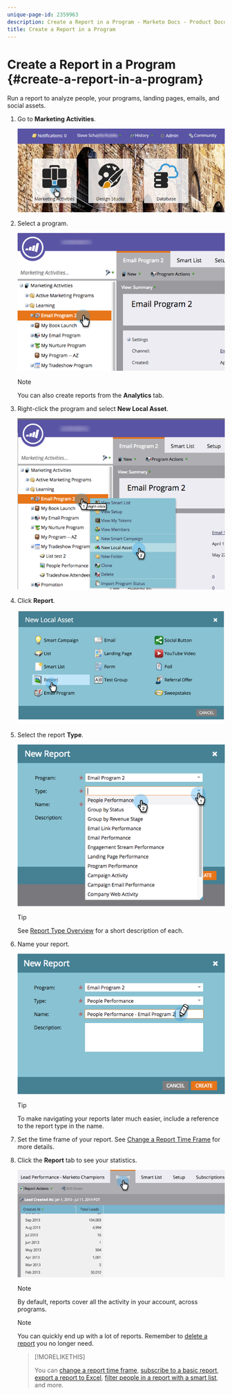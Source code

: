 ```yaml
---
unique-page-id: 2359963
description: Create a Report in a Program - Marketo Docs - Product Documentation
title: Create a Report in a Program
---
```


# Create a Report in a Program {#create-a-report-in-a-program}

Run a report to analyze people, your programs, landing pages, emails, and social assets.

1. Go to **Marketing Activities**.

   ![](assets/login-marketing-activities.png)

1. Select a program.

   ![](assets/selectprogramreport.png)

   >[!NOTE]
   >
   >You can also create reports from the **Analytics** tab.

1. Right-click the program and select **New Local Asset**.

   ![](assets/programrightclick-asset.png)

1. Click **Report**.

   ![](assets/image2014-9-15-18-3a36-3a46.png)

1. Select the report **Type**.

   ![](assets/choosereport.png)

   >[!TIP]
   >
   >See [Report Type Overview](https://docs.marketo.com/display/DOCS/Report+Type+Overview) for a short description of each.

1. Name your report.

   ![](assets/namereport.png)

   >[!TIP]
   >
   >To make navigating your reports later much easier, include a reference to the report type in the name.

1. Set the time frame of your report. See [Change a Report Time Frame](/help/marketo/product-docs/reporting/basic-reporting/editing-reports/change-a-report-time-frame.md) for more details.

1. Click the **Report** tab to see your statistics.

   ![](assets/image2014-9-15-18-3a38-3a5.png)

   >[!NOTE]
   >
   >By default, reports cover all the activity in your account, across programs.

   >[!NOTE]
   >
   >You can quickly end up with a lot of reports. Remember to [delete a report](/help/marketo/product-docs/reporting/basic-reporting/report-activity/delete-a-report.md) you no longer need.

   >[!MORELIKETHIS]
   >
   >You can [change a report time frame](/help/marketo/product-docs/reporting/basic-reporting/editing-reports/change-a-report-time-frame.md), [subscribe to a basic report](/help/marketo/product-docs/reporting/basic-reporting/report-subscriptions/subscribe-to-a-basic-report.md), [export a report to Excel](/help/marketo/product-docs/reporting/basic-reporting/report-activity/export-a-report-to-excel.md), [filter people in a report with a smart list](/help/marketo/product-docs/reporting/basic-reporting/editing-reports/filter-people-in-a-report-with-a-smart-list.md), and more.
